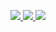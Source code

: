 <p>
  <a href="https://kernel.org/" target="_blank">
    <img src="https://img.shields.io/badge/linux-%23FCC624.svg?&style=for-the-badge&logo=linux&logoColor=black" />
  </a>
  <a href="https://neovim.io/" target="_blank">
    <img src="https://img.shields.io/badge/neovim-%2357A143.svg?&style=for-the-badge&logo=neovim&logoColor=white" />
  </a>
  <a href="https://tmux.github.io/" target="_blank">
    <img src="https://img.shields.io/badge/tmux-%231BB91F.svg?&style=for-the-badge&logo=tmux&logoColor=white" />
  </a>
</p>
